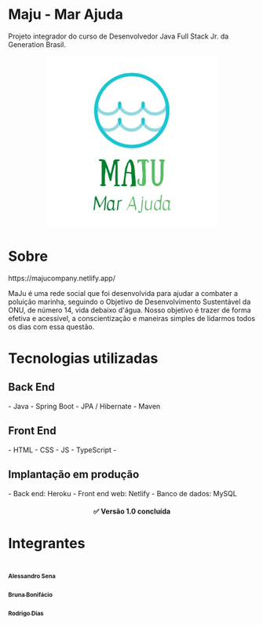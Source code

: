 <h1>Maju - Mar Ajuda</h1>


Projeto integrador do curso de Desenvolvedor Java Full Stack Jr. da Generation Brasil.
<p align="center">
  <a href="https://majucompany.netlify.app/">
    <img src="https://github.com/asena93/projetointegrador-v2/blob/main/src/assets/img/maju.jpg" height="350" width="350" alt="Unform" />
  </a>
</p>
  
<h1>Sobre</h1>

<p>
  https://majucompany.netlify.app/

MaJu é uma rede social que foi desenvolvida para ajudar a combater a poluição marinha, seguindo o Objetivo de Desenvolvimento Sustentável da ONU, de número 14, vida debaixo d'água. Nosso objetivo é trazer de forma efetiva e acessível, a conscientização e maneiras simples de lidarmos todos os dias com essa questão.

</p>



<p>
  <h1>Tecnologias utilizadas</h1>
<h2>Back End</h2>
- Java
- Spring Boot
- JPA / Hibernate
- Maven
 <h2>Front End</h2>
- HTML 
- CSS
- JS
- TypeScript
- <h2>Implantação em produção</h2>
- Back end: Heroku
- Front end web: Netlify
- Banco de dados: MySQL
  </p>
  <h4 align="center"> 
	✅ Versão 1.0 concluída

</h4>

<h1>Integrantes</h1>

<td align="center">
 <img style="border-radius: 50%;" src="https://avatars.githubusercontent.com/u/74274827?v=4" width="115;" alt=""/><br/><sub><b>Alessandro Sena</b></sub></a><br/><a href="https://github.com/asena93"</a></td>
 
 <td align="center">
 <img style="border-radius: 50%;" src="https://avatars.githubusercontent.com/u/80486139?v=4" width="115;" alt=""/><br/><sub><b>Bruna Bonifácio</b></sub></a><br/><a href="https://github.com/brubonifacio"</a></td>
 
 <td align="center">
 <img tyle="border-radius: 50%;" src="https://avatars.githubusercontent.com/u/80522229?v=4" width="115;" alt=""/><br/><sub><b>Rodrigo Dias</b></sub></a><br/><a href="https://github.com/RodrigoPDias"</a></td>

 
 
